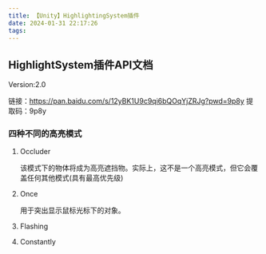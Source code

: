 ```yaml
---
title: 【Unity】HighlightingSystem插件
date: 2024-01-31 22:17:26
tags:
---
```


## HighlightSystem插件API文档

Version:2.0

链接：https://pan.baidu.com/s/12yBK1U9c9qi6bQOqYjZRJg?pwd=9p8y 
提取码：9p8y  

### 四种不同的高亮模式

1. Occluder
   
   该模式下的物体将成为高亮遮挡物。实际上，这不是一个高亮模式，但它会覆盖任何其他模式(具有最高优先级)

2. Once
   
   用于突出显示鼠标光标下的对象。

3. Flashing

4. Constantly
